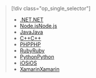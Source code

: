 > [!div class="op_single_selector"]
> * [<span data-ttu-id="340bb-101">.NET</span><span class="sxs-lookup"><span data-stu-id="340bb-101">.NET</span></span>](../articles/storage/blobs/storage-dotnet-how-to-use-blobs.md)
> * [<span data-ttu-id="340bb-102">Node.js</span><span class="sxs-lookup"><span data-stu-id="340bb-102">Node.js</span></span>](../articles/storage/blobs/storage-nodejs-how-to-use-blob-storage.md)
> * [<span data-ttu-id="340bb-103">Java</span><span class="sxs-lookup"><span data-stu-id="340bb-103">Java</span></span>](../articles/storage/blobs/storage-java-how-to-use-blob-storage.md)
> * [<span data-ttu-id="340bb-104">C++</span><span class="sxs-lookup"><span data-stu-id="340bb-104">C++</span></span>](../articles/storage/blobs/storage-c-plus-plus-how-to-use-blobs.md)
> * [<span data-ttu-id="340bb-105">PHP</span><span class="sxs-lookup"><span data-stu-id="340bb-105">PHP</span></span>](../articles/storage/blobs/storage-php-how-to-use-blobs.md)
> * [<span data-ttu-id="340bb-106">Ruby</span><span class="sxs-lookup"><span data-stu-id="340bb-106">Ruby</span></span>](../articles/storage/blobs/storage-ruby-how-to-use-blob-storage.md)
> * [<span data-ttu-id="340bb-107">Python</span><span class="sxs-lookup"><span data-stu-id="340bb-107">Python</span></span>](../articles/storage/blobs/storage-python-how-to-use-blob-storage.md)
> * [<span data-ttu-id="340bb-108">iOS</span><span class="sxs-lookup"><span data-stu-id="340bb-108">iOS</span></span>](../articles/storage/blobs/storage-ios-how-to-use-blob-storage.md)
> * [<span data-ttu-id="340bb-109">Xamarin</span><span class="sxs-lookup"><span data-stu-id="340bb-109">Xamarin</span></span>](../articles/storage/blobs/storage-xamarin-blob-storage.md)
> 
> 

